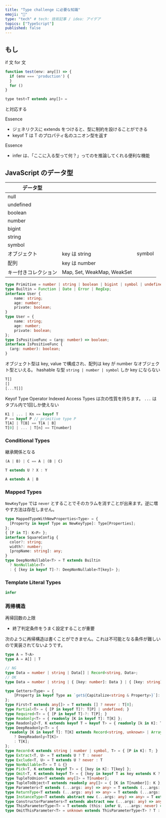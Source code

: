 ```yaml
---
title: "Type challenge に必要な知識"
emoji: "📌"
type: "tech" # tech: 技術記事 / idea: アイデア
topics: ["TypeScript"]
published: false
---
```


## もし

if 文 for 文
```js
function test(env: any[]) => {
  if (env === 'production') {
  }
  for ()
}
```

```js
type test<T extends any[]> = 
```
と対応する

Essence
- ジェネリクスに extends をつけると、型に制約を設けることができる
- keyof T は T のプロパティ名のユニオン型を返す

Essence
- infer は、「ここに入る型って何？」ってのを推論してくれる便利な機能

## JavaScript のデータ型
| データ型 | | |
|---|---|---|
| null | |
| undefined | |
| boolean | |
| number | |
| bigint | |
| string | |
| symbol | |
| オブジェクト | key は string | symbol |
| 配列 | key は number |
| キー付きコレクション | Map, Set, WeakMap, WeakSet |

```ts
type Primitive = number | string | boolean | bigint | symbol | undefined | null;
type Builtin = Function | Date | Error | RegExp;
interface User {
    name: string;
    age: number;
    private: boolean;
}
type User = {
    name: string;
    age: number;
    private: boolean;
};
type IsPositiveFunc = (arg: number) => boolean;
interface IsPositiveFunc {
  (arg: number): boolean;
}
```



オブジェクト型は key, value で構成され、配列は key が number なオブジェクト型といえる。
hashable な型 `string | number | symbol` しか key にならない

```ts
T[]
[]
[...T[]]
```

Keyof Type Operator
Indexed Access Types は次の性質を持ちます。
`...` はタプル内で1回しか使えない

```ts
K1 | ... | Kn == keyof T
P == keyof P // primitive type P
T[A] | T[B] == T[A | B]
T[0] | ... | T[n] == T[number]
```

### Conditional Types
継承関係となる

```ts
(A | B) | C == A | (B | C)
```

```ts
T extends U ? X : Y
```

```ts
A extends A | B
```

### Mapped Types

`NewKeyType` では `never` とすることでそのカラムを消すことが出来ます。逆に増やす方法は存在しません。

```ts
type MappedTypeWithNewProperties<Type> = {
  [Property in keyof Type as NewKeyType]: Type[Properties];
};
{ [P in T]: K<P> };
interface SquareConfig {
  color?: string;
  width?: number;
  [propName: string]: any;
}
type DeepNonNullable<T> = T extends Builtin
  ? NonNullable<T>
  : { [key in keyof T]-?: DeepNonNullable<T[key]> };
```

### Template Literal Types

```ts
infer
```


### 再帰構造
再帰回数の上限
- 終了判定条件をうまく設定することが重要

次のように再帰構造は書くことができません。これは不可能となる条件が難しいので実装されてないようです。

```ts
type A = T<A>
type A = A[] | T

// NG
type Data = number | string | Data[] | Record<string, Data>;
// OK
type Data = number | string | { [key: number]: Data } | { [key: string]: Data };
```


```ts
type Getters<Type> = {
    [Property in keyof Type as `get${Capitalize<string & Property>}`]: () => Type[Property]
};
type First<T extends any[]> = T extends [] ? never : T[0];
type Partial<T> = { [P in keyof T]?: T[P] | undefined; }
type Required<T> = { [P in keyof T]-?: T[P]; }
type Readonly<T> = { readonly [K in keyof T]: T[K] };
type Readonly2<T, K extends keyof T = keyof T> = { readonly [k in K]: T[k] } & Omit<T, K>;
type DeepReadonly<T> = {
  readonly [K in keyof T]: T[K] extends Record<string, unknown> | Array<unknown>
    ? DeepReadonly<T[K]>
    : T[K];
};
type Record<K extends string | number | symbol, T> = { [P in K]: T; }
type Extract<T, U> = T extends U ? T : never
type Exclude<T, U> = T extends U ? never : T
type NonNullable<T> = T & {}
type Pick<T, K extends keyof T> = { [key in K]: T[key] };
type Omit<T, K extends keyof T> = { [key in keyof T as key extends K ? never : key]: T[key]; };
type TupleToUnion<T extends any[]> = T[number];
type TupleToObject<T extends readonly any[]> = { [K in T[number]]: K };
type Parameters<T extends (...args: any) => any> = T extends (...args: infer P) => any ? P : never
type ReturnType<T extends (...args: any) => any> = T extends (...args: any) => infer R ? R : never
type InstanceType<T extends abstract new (...args: any) => any> = T extends abstract new (...args: any) => infer R ? R : any
type ConstructorParameters<T extends abstract new (...args: any) => any> = T extends abstract new (...args: infer P) => any ? P : never
type ThisParameterType<T> = T extends (this: infer U, ...args: never) => any ? U : unknown
type OmitThisParameter<T> = unknown extends ThisParameterType<T> ? T : T extends (...args: infer A) => infer R ? (...args: A) => R : T
```
